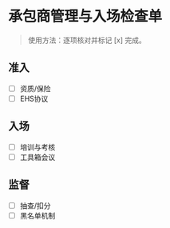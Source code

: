 # 承包商管理与入场检查单

> 使用方法：逐项核对并标记 [x] 完成。

## 准入

- [ ] 资质/保险
- [ ] EHS协议

## 入场

- [ ] 培训与考核
- [ ] 工具箱会议

## 监督

- [ ] 抽查/扣分
- [ ] 黑名单机制

